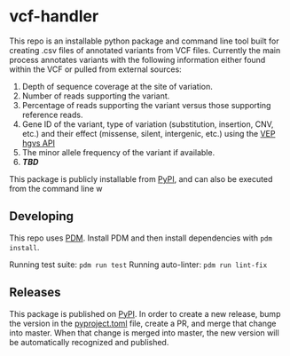 # vcf-handler

This repo is an installable python package and command line tool built for creating .csv files of annotated variants from VCF files. 
Currently the main process annotates variants with the following information either found within the VCF or pulled from external sources:
1. Depth of sequence coverage at the site of variation.
2. Number of reads supporting the variant.
3. Percentage of reads supporting the variant versus those supporting reference reads.
4. Gene ID of the variant, type of variation (substitution,
insertion, CNV, etc.) and their effect (missense, silent, intergenic, etc.) using 
the [VEP hgvs API](https://rest.ensembl.org/#VEP)
5. The minor allele frequency of the variant if available.
6. ***TBD***

This package is publicly installable from [PyPI](https://pypi.org/project/gabry-vcf-handler/), 
and can also be executed from the command line w

## Developing

This repo uses [PDM](https://pdm.fming.dev/latest/). Install PDM and then install dependencies with `pdm install`.

Running test suite: `pdm run test`
Running auto-linter: `pdm run lint-fix`

## Releases

This package is published on [PyPI](https://pypi.org/project/gabry-vcf-handler/). In order to create a new release, bump the version in the [pyproject.toml](pyproject.toml) file, create a PR, and merge that change into master. When that change is merged into master, the new version will be automatically recognized and published.
